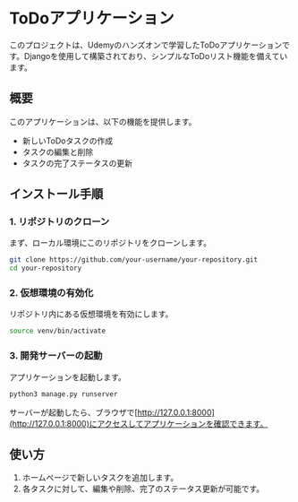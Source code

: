 # ToDoアプリケーション

このプロジェクトは、Udemyのハンズオンで学習したToDoアプリケーションです。Djangoを使用して構築されており、シンプルなToDoリスト機能を備えています。

## 概要
このアプリケーションは、以下の機能を提供します。
- 新しいToDoタスクの作成
- タスクの編集と削除
- タスクの完了ステータスの更新

## インストール手順

### 1. リポジトリのクローン
まず、ローカル環境にこのリポジトリをクローンします。
```bash
git clone https://github.com/your-username/your-repository.git
cd your-repository
```

### 2. 仮想環境の有効化
リポジトリ内にある仮想環境を有効にします。
```bash
source venv/bin/activate
```

### 3. 開発サーバーの起動
アプリケーションを起動します。
```bash
python3 manage.py runserver
```

サーバーが起動したら、ブラウザで[http://127.0.0.1:8000](http://127.0.0.1:8000)にアクセスしてアプリケーションを確認できます。

## 使い方
1. ホームページで新しいタスクを追加します。
2. 各タスクに対して、編集や削除、完了のステータス更新が可能です。
